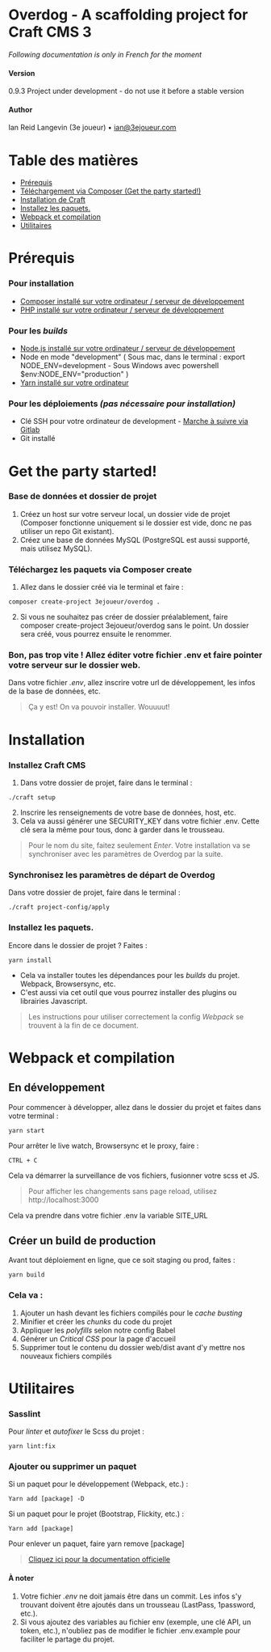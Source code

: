 
# Overdog - A scaffolding project for Craft CMS 3

_Following documentation is only in French for the moment_

#### Version
0.9.3
Project under development - do not use it before a stable version

#### Author
Ian Reid Langevin (3e joueur) • ian@3ejoueur.com

# Table des matières
<!-- TOC -->

- [Prérequis](#prérequis)
- [Téléchargement via Composer (Get the party started!)](#get-the-party-started)
- [Installation de Craft](#installation)
- [Installez les paquets.](#installez-les-paquets)
- [Webpack et compilation](#webpack-et-compilation)
- [Utilitaires](#utilitaires)
<!-- /TOC -->

# Prérequis

### Pour installation

- [Composer installé sur votre ordinateur / serveur de développement](https://getcomposer.org)
- [PHP installé sur votre ordinateur / serveur de développement]( https://www.php.net/manual/fr/install.php)


### Pour les _builds_

- [Node.js installé sur votre ordinateur / serveur de développement](https://nodejs.org/en/)
- Node en mode "development" ( Sous mac, dans le terminal : export NODE_ENV=development - Sous Windows avec powershell
$env:NODE_ENV="production" )
- [Yarn installé sur votre ordinateur](https://yarnpkg.com/lang/en/docs/install)


### Pour les déploiements _(pas nécessaire pour installation)_

- Clé SSH pour votre ordinateur de development - [Marche à suivre via Gitlab](https://docs.gitlab.com/ee/ssh/)
- Git installé



# Get the party started!

### Base de données et dossier de projet
1. Créez un host sur votre serveur local, un dossier vide de projet (Composer fonctionne uniquement si le dossier est vide, donc ne pas utiliser un repo Git existant).
2. Créez une base de données MySQL (PostgreSQL est aussi supporté, mais utilisez MySQL).

### Téléchargez les paquets via Composer create
1. Allez dans le dossier créé via le terminal et faire :
```
composer create-project 3ejoueur/overdog .
```

2. Si vous ne souhaitez pas créer de dossier préalablement, faire composer create-project 3ejoueur/overdog sans le point. Un dossier sera créé, vous pourrez ensuite le renommer.

### Bon, pas trop vite ! Allez éditer votre fichier .env et faire pointer votre serveur sur le dossier web.

Dans votre fichier _.env_, allez inscrire votre url de développement, les infos de la base de données, etc.

> Ça y est! On va pouvoir installer. Wouuuut!



# Installation

### Installez Craft CMS

1. Dans votre dossier de projet, faire dans le terminal :
```
./craft setup
```
2. Inscrire les renseignements de votre base de données, host, etc.
3. Cela va aussi générer une SECURITY_KEY dans votre fichier .env. Cette clé sera la même pour tous, donc à garder dans le trousseau.

> Pour le nom du site, faitez seulement _Enter_. Votre installation va se synchroniser avec les paramètres de Overdog par la suite.

### Synchronisez les paramètres de départ de Overdog

Dans votre dossier de projet, faire dans le terminal :

```
./craft project-config/apply
```

### Installez les paquets.

Encore dans le dossier de projet ? Faites :
```
yarn install
```

- Cela va installer toutes les dépendances pour les _builds_ du projet. Webpack, Browsersync, etc.
- C'est aussi via cet outil que vous pourrez installer des plugins ou librairies Javascript.

> Les instructions pour utiliser correctement la config _Webpack_ se trouvent à la fin de ce document.



# Webpack et compilation

## En développement

Pour commencer à développer, allez dans le dossier du projet et faites dans votre terminal :

```
yarn start
```

Pour arrêter le live watch, Browsersync et le proxy, faire :

```
CTRL + C
```


Cela va démarrer la surveillance de vos fichiers, fusionner votre scss et JS.

> Pour afficher les changements sans page reload, utilisez http://localhost:3000

Cela va prendre dans votre fichier .env la variable SITE_URL


## Créer un build de production

Avant tout déploiement en ligne, que ce soit staging ou prod, faites :

```
yarn build
```

### Cela va :
1. Ajouter un hash devant les fichiers compilés pour le _cache busting_
1. Minifier et créer les _chunks_ du code du projet
2. Appliquer les _polyfills_ selon notre config Babel
3. Générer un _Critical CSS_ pour la page d'accueil
4. Supprimer tout le contenu du dossier web/dist avant d'y mettre nos nouveaux fichiers compilés



# Utilitaires

### Sasslint

Pour _linter_ et _autofixer_ le Scss du projet :

```
yarn lint:fix
```


### Ajouter ou supprimer un paquet

Si un paquet pour le développement (Webpack, etc.) :

```
Yarn add [package] -D
```
Si un paquet pour le projet (Bootstrap, Flickity, etc.) :

```
Yarn add [package]
```

Pour enlever un paquet, faire yarn remove [package]

>[Cliquez ici pour la documentation officielle](https://yarnpkg.com/en/packages)



#### À noter

1. Votre fichier _.env_ ne doit jamais être dans un commit. Les infos s'y trouvant doivent être ajoutés dans un trousseau (LastPass, 1password, etc.).
2. Si vous ajoutez des variables au fichier env (exemple, une clé API, un token, etc.), n'oubliez pas de modifier le fichier .env.example pour faciliter le partage du projet.
